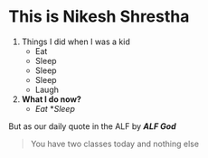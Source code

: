 # This is Nikesh Shrestha

1. Things I did when I was a kid
    * Eat
    * Sleep
    * Sleep
    * Sleep
    * Laugh
1. **What I do now?**
    * _Eat_
    *_Sleep_


But as our daily quote in the ALF by **_ALF God_**

> You have two classes today and nothing else
